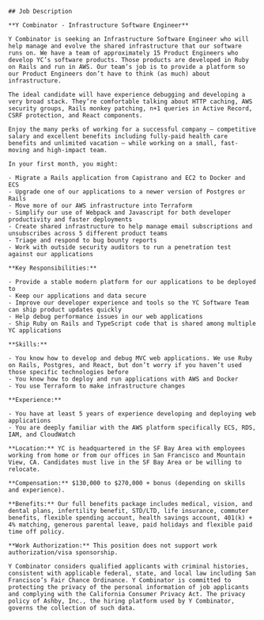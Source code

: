     ## Job Description

    **Y Combinator - Infrastructure Software Engineer**

    Y Combinator is seeking an Infrastructure Software Engineer who will help manage and evolve the shared infrastructure that our software runs on. We have a team of approximately 15 Product Engineers who develop YC’s software products. Those products are developed in Ruby on Rails and run in AWS. Our team’s job is to provide a platform so our Product Engineers don’t have to think (as much) about infrastructure.

    The ideal candidate will have experience debugging and developing a very broad stack. They’re comfortable talking about HTTP caching, AWS security groups, Rails monkey patching, n+1 queries in Active Record, CSRF protection, and React components.

    Enjoy the many perks of working for a successful company – competitive salary and excellent benefits including fully-paid health care benefits and unlimited vacation – while working on a small, fast-moving and high-impact team.

    In your first month, you might:

    - Migrate a Rails application from Capistrano and EC2 to Docker and ECS
    - Upgrade one of our applications to a newer version of Postgres or Rails
    - Move more of our AWS infrastructure into Terraform
    - Simplify our use of Webpack and Javascript for both developer productivity and faster deployments
    - Create shared infrastructure to help manage email subscriptions and unsubscribes across 5 different product teams
    - Triage and respond to bug bounty reports
    - Work with outside security auditors to run a penetration test against our applications

    **Key Responsibilities:**

    - Provide a stable modern platform for our applications to be deployed to
    - Keep our applications and data secure
    - Improve our developer experience and tools so the YC Software Team can ship product updates quickly
    - Help debug performance issues in our web applications
    - Ship Ruby on Rails and TypeScript code that is shared among multiple YC applications

    **Skills:**

    - You know how to develop and debug MVC web applications. We use Ruby on Rails, Postgres, and React, but don’t worry if you haven’t used those specific technologies before
    - You know how to deploy and run applications with AWS and Docker
    - You use Terraform to make infrastructure changes

    **Experience:**

    - You have at least 5 years of experience developing and deploying web applications
    - You are deeply familiar with the AWS platform specifically ECS, RDS, IAM, and CloudWatch

    **Location:** YC is headquartered in the SF Bay Area with employees working from home or from our offices in San Francisco and Mountain View, CA. Candidates must live in the SF Bay Area or be willing to relocate.

    **Compensation:** $130,000 to $270,000 + bonus (depending on skills and experience).

    **Benefits:** Our full benefits package includes medical, vision, and dental plans, infertility benefit, STD/LTD, life insurance, commuter benefits, flexible spending account, health savings account, 401(k) + 4% matching, generous parental leave, paid holidays and flexible paid time off policy.

    **Work Authorization:** This position does not support work authorization/visa sponsorship.

    Y Combinator considers qualified applicants with criminal histories, consistent with applicable federal, state, and local law including San Francisco’s Fair Chance Ordinance. Y Combinator is committed to protecting the privacy of the personal information of job applicants and complying with the California Consumer Privacy Act. The privacy policy of Ashby, Inc., the hiring platform used by Y Combinator, governs the collection of such data.